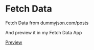 # Fetch Data

Fetch Data from [dummyjson.com/posts](https://dummyjson.com/posts)

And preview it in my Fetch Data App

[Preview](https://fetchdatamydatanews.netlify.app/)
